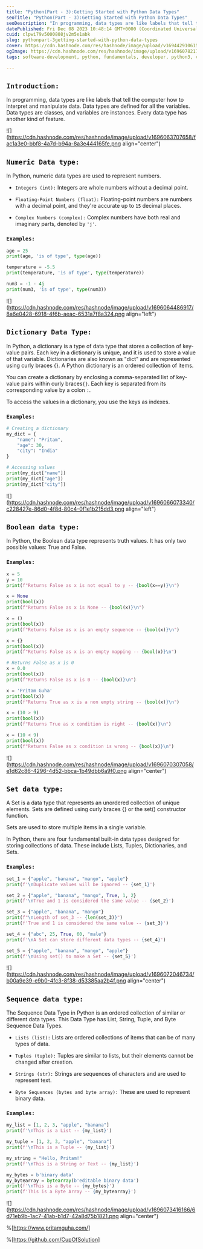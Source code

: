 ```yaml
---
title: "Python(Part - 3):Getting Started with Python Data Types"
seoTitle: "Python(Part - 3):Getting Started with Python Data Types"
seoDescription: "In programming, data types are like labels that tell the computer how to interpret and manipulate data. Data types are defined for all the variables."
datePublished: Fri Dec 08 2023 10:48:14 GMT+0000 (Coordinated Universal Time)
cuid: clpwi79v5000808jv2m5e1abk
slug: pythonpart-3getting-started-with-python-data-types
cover: https://cdn.hashnode.com/res/hashnode/image/upload/v1694429106154/ee04ad96-1fd9-471a-b2e1-3bda0a8cd13d.png
ogImage: https://cdn.hashnode.com/res/hashnode/image/upload/v1696078217897/1046354c-d416-4fac-bf6a-74fcfcfb7f6f.png
tags: software-development, python, fundamentals, developer, python3, coding, devops, beginners, software-engineering, python-beginner

---
```


## `Introduction:`

In programming, data types are like labels that tell the computer how to interpret and manipulate data. Data types are defined for all the variables. Data types are classes, and variables are instances. Every data type has another kind of feature.

![](https://cdn.hashnode.com/res/hashnode/image/upload/v1696063707658/fac1a3e0-bbf8-4a7d-b94a-8a3e444165fe.png align="center")

## `Numeric Data type:`

In Python, numeric data types are used to represent numbers.

* `Integers (int):` Integers are whole numbers without a decimal point.
    
* `Floating-Point Numbers (float):` Floating-point numbers are numbers with a decimal point, and they're accurate up to `15` decimal places.
    
* `Complex Numbers (complex):` Complex numbers have both real and imaginary parts, denoted by `'j'`.
    

### `Examples:`

```python
age = 25
print(age, 'is of type', type(age))

temperature = -5.5
print(temperature, 'is of type', type(temperature))

num3 = -1 - 4j
print(num3, 'is of type', type(num3))
```

![](https://cdn.hashnode.com/res/hashnode/image/upload/v1696064486917/8a6e0428-6918-4f6b-aeac-6531a7f8a324.png align="left")

## `Dictionary Data Type:`

In Python, a dictionary is a type of data type that stores a collection of key-value pairs. Each key in a dictionary is unique, and it is used to store a value of that variable. Dictionaries are also known as "dict" and are represented using curly braces {}. A Python dictionary is an ordered collection of items.

You can create a dictionary by enclosing a comma-separated list of key-value pairs within curly braces`{}`. Each key is separated from its corresponding value by a colon `:`.

To access the values in a dictionary, you use the keys as indexes.

### `Examples:`

```python
# Creating a dictionary
my_dict = {
    "name": "Pritam",
    "age": 30,
    "city": "India"
}

# Accessing values
print(my_dict["name"])
print(my_dict["age"])
print(my_dict["city"])
```

![](https://cdn.hashnode.com/res/hashnode/image/upload/v1696066073340/c228427e-86d0-4f8d-80c4-0f1e1b215dd3.png align="left")

## `Boolean data type:`

In Python, the Boolean data type represents truth values. It has only two possible values: True and False.

### `Examples:`

```python
x = 5
y = 10
print(f"Returns False as x is not equal to y -- {bool(x==y)}\n")

x = None
print(bool(x))
print(f"Returns False as x is None -- {bool(x)}\n")

x = ()
print(bool(x))
print(f"Returns False as x is an empty sequence -- {bool(x)}\n")

x = {}
print(bool(x))
print(f"Returns False as x is an empty mapping -- {bool(x)}\n")

# Returns False as x is 0
x = 0.0
print(bool(x))
print(f"Returns False as x is 0 -- {bool(x)}\n")

x = 'Pritam Guha'
print(bool(x))
print(f"Returns True as x is a non empty string -- {bool(x)}\n")

x = (10 > 9)
print(bool(x))
print(f"Returns True as x condition is right -- {bool(x)}\n")

x = (10 < 9)
print(bool(x))
print(f"Returns False as x condition is wrong -- {bool(x)}\n")
```

![](https://cdn.hashnode.com/res/hashnode/image/upload/v1696070307058/e1d62c86-4296-4d52-bbca-1b49dbb6a9f0.png align="center")

## `Set data type:`

A Set is a data type that represents an unordered collection of unique elements. Sets are defined using curly braces {} or the set() constructor function.

Sets are used to store multiple items in a single variable.

In Python, there are four fundamental built-in data types designed for storing collections of data. These include Lists, Tuples, Dictionaries, and Sets.

### `Examples:`

```python
set_1 = {"apple", "banana", "mango", "apple"}
print(f'\nDuplicate values will be ignored -- {set_1}')

set_2 = {"apple", "banana", "mango", True, 1, 2}
print(f'\nTrue and 1 is considered the same value -- {set_2}')

set_3 = {"apple", "banana", "mango"}
print(f"\nLength of set_3 -- {len(set_3)}")
print(f'True and 1 is considered the same value -- {set_3}')

set_4 = {"abc", 25, True, 60, "male"}
print(f'\nA Set can store different data types -- {set_4}')

set_5 = {"apple", "banana", "mango", "apple"}
print(f'\nUsing set() to make a Set -- {set_5}')
```

![](https://cdn.hashnode.com/res/hashnode/image/upload/v1696072046734/b00a9e39-e9b0-4fc3-8f38-d53385aa2b4f.png align="center")

## `Sequence data type:`

The Sequence Data Type in Python is an ordered collection of similar or different data types. This Data Type has List, String, Tuple, and Byte Sequence Data Types.

* `Lists (list):` Lists are ordered collections of items that can be of many types of data.
    
* `Tuples (tuple):` Tuples are similar to lists, but their elements cannot be changed after creation.
    
* `Strings (str):` Strings are sequences of characters and are used to represent text.
    
* `Byte Sequences (bytes and byte array):` These are used to represent binary data.
    

### `Examples:`

```python
my_list = [1, 2, 3, "apple", "banana"]
print(f'\nThis is a List -- {my_list}')

my_tuple = [1, 2, 3, "apple", "banana"]
print(f'\nThis is a Tuple -- {my_list}')

my_string = "Hello, Pritam!"
print(f'\nThis is a String or Text -- {my_list}')

my_bytes = b'binary data'
my_bytearray = bytearray(b'editable binary data')
print(f'\nThis is a Byte -- {my_bytes}')
print(f'This is a Byte Array -- {my_bytearray}')
```

![](https://cdn.hashnode.com/res/hashnode/image/upload/v1696073416166/6d71eb9b-1ac7-41ab-b1d7-42a8d75b1821.png align="center")

%[https://www.pritamguha.com/] 

%[https://github.com/CupOfSolution]
